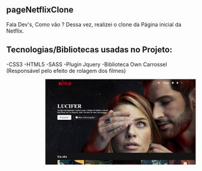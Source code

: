 ## pageNetflixClone
Fala Dev's, 
Como vão ?
Dessa vez, realizei o clone da Página inicial da Netflix.



## Tecnologias/Bibliotecas usadas no Projeto:

-CSS3
-HTML5
-SASS
-Plugin Jquery 
-Biblioteca Own Carrossel (Responsável pelo efeito de rolagem dos filmes)

<img src="img/final.jpg" min-width="400px" max-width="400px" width="400px" align="right" alt="Final">


